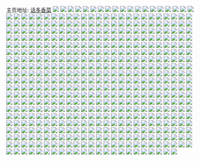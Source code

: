 主页地址: [话多香菜](https://weibo.com/u/5644357953) 
![](https://wx4.sinaimg.cn/mw2000/0069Z9lvly1h9qvdkzhbqj32c0340qv6.jpg) 
![](https://wx4.sinaimg.cn/mw2000/0069Z9lvly1h9qtjd6pbnj30tu0ofq9q.jpg) 
![](https://wx4.sinaimg.cn/mw2000/0069Z9lvly1h9qsimbrahj30u01407c8.jpg) 
![](https://wx4.sinaimg.cn/mw2000/0069Z9lvly1h9qsincbzgj30u0140jze.jpg) 
![](https://wx4.sinaimg.cn/mw2000/0069Z9lvly1h9qsfyj015j30u01hc458.jpg) 
![](https://wx4.sinaimg.cn/mw2000/0069Z9lvly1h9qsfzc5dwj30u01hcafz.jpg) 
![](https://wx4.sinaimg.cn/mw2000/0069Z9lvly1h9qsg04e4wj30u01hcn27.jpg) 
![](https://wx4.sinaimg.cn/mw2000/0069Z9lvly1h9qsg0xf1vj30u01hcafm.jpg) 
![](https://wx4.sinaimg.cn/mw2000/0069Z9lvly1h9qs269vngj30u0140tg2.jpg) 
![](https://wx4.sinaimg.cn/mw2000/0069Z9lvly1h9qnqpz5n3j30u01407a9.jpg) 
![](https://wx4.sinaimg.cn/mw2000/0069Z9lvly1h9qnqqkx3jj30u0140gtx.jpg) 
![](https://wx4.sinaimg.cn/mw2000/0069Z9lvly1h9qnqomzu8j30u01hck0o.jpg) 
![](https://wx4.sinaimg.cn/mw2000/0069Z9lvly1h9qnqrf42yj30u01hcwmz.jpg) 
![](https://wx4.sinaimg.cn/mw2000/0069Z9lvly1h9qnal7db7j30u0140gsn.jpg) 
![](https://wx4.sinaimg.cn/mw2000/0069Z9lvly1h9qn614t8mj30u0140q7r.jpg) 
![](https://wx4.sinaimg.cn/mw2000/0069Z9lvly1h9qkckyhwcj30u0140qc2.jpg) 
![](https://wx4.sinaimg.cn/mw2000/0069Z9lvly1h9qkcn5pvkj30u01407bb.jpg) 
![](https://wx4.sinaimg.cn/mw2000/0069Z9lvly1h9qkcpol95j30u0140wll.jpg) 
![](https://wx4.sinaimg.cn/mw2000/0069Z9lvly1h9qj2oq09oj30u0140agm.jpg) 
![](https://wx4.sinaimg.cn/mw2000/0069Z9lvly1h9qipmf51ij30u0140wo9.jpg) 
![](https://wx4.sinaimg.cn/mw2000/0069Z9lvly1h9qiknhjrej30u0140afe.jpg) 
![](https://wx4.sinaimg.cn/mw2000/0069Z9lvly1h9qiknxdmxj30u0140dni.jpg) 
![](https://wx4.sinaimg.cn/mw2000/0069Z9lvly1h9qhhjr1bxj30u014048e.jpg) 
![](https://wx4.sinaimg.cn/mw2000/0069Z9lvly1h9qhhj1yqxj30u0140k1c.jpg) 
![](https://wx4.sinaimg.cn/mw2000/0069Z9lvly1h9qhhkffdwj30u0140doj.jpg) 
![](https://wx4.sinaimg.cn/mw2000/0069Z9lvly1h9qg9egs30j30u0140jyu.jpg) 
![](https://wx4.sinaimg.cn/mw2000/0069Z9lvly1h9qg9dvqsyj30u0140dop.jpg) 
![](https://wx4.sinaimg.cn/mw2000/0069Z9lvly1h9qg9f4bx9j30u0140thn.jpg) 
![](https://wx4.sinaimg.cn/mw2000/0069Z9lvly1h9qg9ftyoxj30u0140dop.jpg) 
![](https://wx4.sinaimg.cn/mw2000/0069Z9lvly1h9qg5tfgnlj30u014010n.jpg) 
![](https://wx4.sinaimg.cn/mw2000/0069Z9lvly1h9qfyyl69hj30u0140483.jpg) 
![](https://wx4.sinaimg.cn/mw2000/0069Z9lvly1h9qfn83c05j30u0140don.jpg) 
![](https://wx4.sinaimg.cn/mw2000/0069Z9lvly1h9qfk689qyj31sc2dsx6p.jpg) 
![](https://wx4.sinaimg.cn/mw2000/0069Z9lvly1h9qe7eeh1yj30u0140gvi.jpg) 
![](https://wx4.sinaimg.cn/mw2000/0069Z9lvly1h9qe7e2dk2j30u0140qdr.jpg) 
![](https://wx4.sinaimg.cn/mw2000/0069Z9lvly1h9qe7cvha8j30u0140ajo.jpg) 
![](https://wx4.sinaimg.cn/mw2000/0069Z9lvly1h9qe7evvgaj30u0140481.jpg) 
![](https://wx4.sinaimg.cn/mw2000/0069Z9lvly1h9qcle5y8oj30u0140tk6.jpg) 
![](https://wx4.sinaimg.cn/mw2000/0069Z9lvly1h9qchlfznkj30u0140q9d.jpg) 
![](https://wx4.sinaimg.cn/mw2000/0069Z9lvly1h9qbdjo6h1j30u01407ar.jpg) 
![](https://wx4.sinaimg.cn/mw2000/0069Z9lvly1h9qbe1lssuj30u0140461.jpg) 
![](https://wx4.sinaimg.cn/mw2000/0069Z9lvly1h9qansr2d6j30u0140jym.jpg) 
![](https://wx4.sinaimg.cn/mw2000/0069Z9lvly1h9q9zh99m8j30u0140gvi.jpg) 
![](https://wx4.sinaimg.cn/mw2000/0069Z9lvly1h9q9zel6jtj30u014046v.jpg) 
![](https://wx4.sinaimg.cn/mw2000/0069Z9lvly1h9q92htw0hj30u0140aer.jpg) 
![](https://wx4.sinaimg.cn/mw2000/0069Z9lvly1h9q8ko0wkwj30u0140dmo.jpg) 
![](https://wx4.sinaimg.cn/mw2000/0069Z9lvly1h9q6qih7sbj31sc2dskjm.jpg) 
![](https://wx4.sinaimg.cn/mw2000/0069Z9lvly1h9q5y4d2x9j30u0140jxn.jpg) 
![](https://wx4.sinaimg.cn/mw2000/0069Z9lvly1h9pqk3k3joj30u014045o.jpg) 
![](https://wx4.sinaimg.cn/mw2000/0069Z9lvly1h9pfyw21f0j30u014046m.jpg) 
![](https://wx4.sinaimg.cn/mw2000/0069Z9lvly1h9omhaf258j32c03401ky.jpg) 
![](https://wx4.sinaimg.cn/mw2000/0069Z9lvly1h9omhb5sluj32c02c0kjl.jpg) 
![](https://wx4.sinaimg.cn/mw2000/0069Z9lvly1h9omho5r5sj30u00u0tfz.jpg) 
![](https://wx4.sinaimg.cn/mw2000/0069Z9lvly1h9omhcae6wj32c02c0kjl.jpg) 
![](https://wx4.sinaimg.cn/mw2000/0069Z9lvly1h9omhcxsuhj32c02c0hdt.jpg) 
![](https://wx4.sinaimg.cn/mw2000/0069Z9lvly1h9o7c93sirj32c0340qv6.jpg) 
![](https://wx4.sinaimg.cn/mw2000/0069Z9lvly1h9nftq3osrj30sg0ixn0q.jpg) 
![](https://wx4.sinaimg.cn/mw2000/0069Z9lvly1h9n38a88lij30u0140dq0.jpg) 
![](https://wx4.sinaimg.cn/mw2000/0069Z9lvgy1h9lv92019gj30u0140dni.jpg) 
![](https://wx4.sinaimg.cn/mw2000/0069Z9lvgy1h9kwxegu2qj32c03401ky.jpg) 
![](https://wx4.sinaimg.cn/mw2000/0069Z9lvgy1h9kwxfkxqaj32c0340npd.jpg) 
![](https://wx4.sinaimg.cn/mw2000/0069Z9lvgy1h9kwxityiyj32c0340hdt.jpg) 
![](https://wx4.sinaimg.cn/mw2000/0069Z9lvgy1h9kpti2c6oj32c03404qr.jpg) 
![](https://wx4.sinaimg.cn/mw2000/0069Z9lvgy1h9kptm0xx2j32c0340u0y.jpg) 
![](https://wx4.sinaimg.cn/mw2000/0069Z9lvgy1h9k6i0skjwj32c0340kjm.jpg) 
![](https://wx4.sinaimg.cn/mw2000/0069Z9lvgy1h9k6jlkqiaj32c0340kjm.jpg) 
![](https://wx4.sinaimg.cn/mw2000/0069Z9lvgy1h9k6juave0j32c0340qv6.jpg) 
![](https://wx4.sinaimg.cn/mw2000/0069Z9lvgy1h9k6k7npfej32c0340b2b.jpg) 
![](https://wx4.sinaimg.cn/mw2000/0069Z9lvgy1h9k6khh38mj32c03404qr.jpg) 
![](https://wx4.sinaimg.cn/mw2000/0069Z9lvgy1h9k6jezuedj32c0340u0y.jpg) 
![](https://wx4.sinaimg.cn/mw2000/0069Z9lvgy1h9jfrgimbzj31sc2dsu0x.jpg) 
![](https://wx4.sinaimg.cn/mw2000/0069Z9lvgy1h9jda5moo2j30u0140grc.jpg) 
![](https://wx4.sinaimg.cn/mw2000/0069Z9lvgy1h9jda6v04jj30u0140tdr.jpg) 
![](https://wx4.sinaimg.cn/mw2000/0069Z9lvgy1h9iumy8f16j32c03401kz.jpg) 
![](https://wx4.sinaimg.cn/mw2000/0069Z9lvgy1h9hvkp8uxdj30u0140jvv.jpg) 
![](https://wx4.sinaimg.cn/mw2000/0069Z9lvgy1h9hvkos5tyj30u0140jw1.jpg) 
![](https://wx4.sinaimg.cn/mw2000/0069Z9lvgy1h9hvkreicej30u0140gqe.jpg) 
![](https://wx4.sinaimg.cn/mw2000/0069Z9lvgy1h9hvkrwda9j30u0140dkk.jpg) 
![](https://wx4.sinaimg.cn/mw2000/0069Z9lvgy1h9hkrmrtevj30u0140n5w.jpg) 
![](https://wx4.sinaimg.cn/mw2000/0069Z9lvgy1h9hkrnx0zyj30u0140n4g.jpg) 
![](https://wx4.sinaimg.cn/mw2000/0069Z9lvgy1h9hhsp0kdwj32c02c0e81.jpg) 
![](https://wx4.sinaimg.cn/mw2000/0069Z9lvgy1h9gh6mxgkyj30u00u00yg.jpg) 
![](https://wx4.sinaimg.cn/mw2000/0069Z9lvgy1h9gh6o7297j30u0140dp1.jpg) 
![](https://wx4.sinaimg.cn/mw2000/0069Z9lvgy1h9gh6pio9pj30u014010x.jpg) 
![](https://wx4.sinaimg.cn/mw2000/0069Z9lvgy1h9gh6lm0fgj30u0140n5t.jpg) 
![](https://wx4.sinaimg.cn/mw2000/0069Z9lvgy1h9gh6r7llhj30u0140qar.jpg) 
![](https://wx4.sinaimg.cn/mw2000/0069Z9lvgy1h9gh6uctntj30u0140n5i.jpg) 
![](https://wx4.sinaimg.cn/mw2000/0069Z9lvgy1h9ggpfe4ghj30u0140tep.jpg) 
![](https://wx4.sinaimg.cn/mw2000/0069Z9lvgy1h9gd7ft9pij32c03404qq.jpg) 
![](https://wx4.sinaimg.cn/mw2000/0069Z9lvgy1h9gd7e8p3vj32c0340b2a.jpg) 
![](https://wx4.sinaimg.cn/mw2000/0069Z9lvgy1h9gd7h8bzrj32c0340e82.jpg) 
![](https://wx4.sinaimg.cn/mw2000/0069Z9lvgy1h9gd7irssxj31sc2dsb2a.jpg) 
![](https://wx4.sinaimg.cn/mw2000/0069Z9lvgy1h9gd7ma45kj32c02c01kz.jpg) 
![](https://wx4.sinaimg.cn/mw2000/0069Z9lvgy1h9gd7kgzgzj31sc2dsnpe.jpg) 
![](https://wx4.sinaimg.cn/mw2000/0069Z9lvgy1h9g46s544pj32c03407wj.jpg) 
![](https://wx4.sinaimg.cn/mw2000/0069Z9lvgy1h9g46uh030j32c0340b2b.jpg) 
![](https://wx4.sinaimg.cn/mw2000/0069Z9lvgy1h9fbaxe4rrj32c0340x6r.jpg) 
![](https://wx4.sinaimg.cn/mw2000/0069Z9lvgy1h9fbb1e9w9j32c03404qs.jpg) 
![](https://wx4.sinaimg.cn/mw2000/0069Z9lvgy1h9fbb57fluj32c0340e83.jpg) 
![](https://wx4.sinaimg.cn/mw2000/0069Z9lvgy1h9fbatr3s3j32c0340e83.jpg) 
![](https://wx4.sinaimg.cn/mw2000/0069Z9lvgy1h9f6q8ad12j30qe0wmk3v.jpg) 
![](https://wx4.sinaimg.cn/mw2000/0069Z9lvgy1h9evyuh5l5j32c0340e84.jpg) 
![](https://wx4.sinaimg.cn/mw2000/0069Z9lvgy1h9eqa2vnsjj30wi1lsh4j.jpg) 
![](https://wx4.sinaimg.cn/mw2000/0069Z9lvgy1h9eqa52gznj30wi1lsh49.jpg) 
![](https://wx4.sinaimg.cn/mw2000/0069Z9lvgy1h9eqa61uitj30wi1lsalv.jpg) 
![](https://wx4.sinaimg.cn/mw2000/0069Z9lvgy1h9eqa182tsj32c0340kjn.jpg) 
![](https://wx4.sinaimg.cn/mw2000/0069Z9lvgy1h9e47pfqsyj30wi1yckjl.jpg) 
![](https://wx4.sinaimg.cn/mw2000/0069Z9lvgy1h9e47jxh4yj30wi1ychdt.jpg) 
![](https://wx4.sinaimg.cn/mw2000/0069Z9lvgy1h9e02fosiyj31sc2dsqv5.jpg) 
![](https://wx4.sinaimg.cn/mw2000/0069Z9lvgy1h9cqh25ritj30u0140wld.jpg) 
![](https://wx4.sinaimg.cn/mw2000/0069Z9lvgy1h9cqh7w9utj30u01407d0.jpg) 
![](https://wx4.sinaimg.cn/mw2000/0069Z9lvgy1h9bnc94kcbj30u00fo0wa.jpg) 
![](https://wx4.sinaimg.cn/mw2000/0069Z9lvgy1h9bjm0dmxdj32c02c0u0x.jpg) 
![](https://wx4.sinaimg.cn/mw2000/0069Z9lvgy1h9bjltfsfpj327k2y3kjm.jpg) 
![](https://wx4.sinaimg.cn/mw2000/0069Z9lvgy1h9bjlx5hqrj32c0340npe.jpg) 
![](https://wx4.sinaimg.cn/mw2000/0069Z9lvgy1h9bjlyvn1fj32c03401ky.jpg) 
![](https://wx4.sinaimg.cn/mw2000/0069Z9lvgy1h9aoauyedhj32c0340npd.jpg) 
![](https://wx4.sinaimg.cn/mw2000/0069Z9lvgy1h9aoawr7uvj32c0340hdt.jpg) 
![](https://wx4.sinaimg.cn/mw2000/0069Z9lvgy1h9aoat3k7gj32c0340e81.jpg) 
![](https://wx4.sinaimg.cn/mw2000/0069Z9lvgy1h9aebe2bidj30o00t9ju7.jpg) 
![](https://wx4.sinaimg.cn/mw2000/0069Z9lvgy1h9972xruh7j31sc2dsnpd.jpg) 
![](https://wx4.sinaimg.cn/mw2000/0069Z9lvgy1h9921ogebbj30j60yiafh.jpg) 
![](https://wx4.sinaimg.cn/mw2000/0069Z9lvgy1h98epryaq5j30u0140435.jpg) 
![](https://wx4.sinaimg.cn/mw2000/0069Z9lvgy1h97zogvu6mj30wh18nti0.jpg) 
![](https://wx4.sinaimg.cn/mw2000/0069Z9lvgy1h97pt1k8bkj31yc0wie81.jpg) 
![](https://wx4.sinaimg.cn/mw2000/0069Z9lvgy1h97nwmrlqqj31yc0wi7ug.jpg) 
![](https://wx4.sinaimg.cn/mw2000/0069Z9lvgy1h97kuy2mz1j30k00zkjuy.jpg) 
![](https://wx4.sinaimg.cn/mw2000/0069Z9lvgy1h96ze5map1j30jm0bjjsd.jpg) 
![](https://wx4.sinaimg.cn/mw2000/0069Z9lvgy1h96vik6l72j31sc2dskjl.jpg) 
![](https://wx4.sinaimg.cn/mw2000/0069Z9lvgy1h94jib4ly9j30wi1ycx6p.jpg) 
![](https://wx4.sinaimg.cn/mw2000/0069Z9lvgy1h94jifdujbj30wi1ycu0x.jpg) 
![](https://wx4.sinaimg.cn/mw2000/0069Z9lvgy1h94jiirzekj30wi1ycx6p.jpg) 
![](https://wx4.sinaimg.cn/mw2000/0069Z9lvgy1h94fabbb39j32c03404qr.jpg) 
![](https://wx4.sinaimg.cn/mw2000/0069Z9lvgy1h949k1ugkjj31sc2dshdt.jpg) 
![](https://wx4.sinaimg.cn/mw2000/0069Z9lvgy1h949k0fedsj31sc2dskjl.jpg) 
![](https://wx4.sinaimg.cn/mw2000/0069Z9lvgy1h93jkqy249j30u01cxwrd.jpg) 
![](https://wx4.sinaimg.cn/mw2000/0069Z9lvgy1h93it6z1npj32c0340qv6.jpg) 
![](https://wx4.sinaimg.cn/mw2000/0069Z9lvgy1h93it5bdfej32c0340e82.jpg) 
![](https://wx4.sinaimg.cn/mw2000/0069Z9lvgy1h92c5pq915j30v91voqg0.jpg) 
![](https://wx4.sinaimg.cn/mw2000/0069Z9lvgy1h92c5q3f7oj30v91von9h.jpg) 
![](https://wx4.sinaimg.cn/mw2000/0069Z9lvgy1h92c5qdz20j30v91von4s.jpg) 
![](https://wx4.sinaimg.cn/mw2000/0069Z9lvgy1h92c5qrpm6j30v91vows3.jpg) 
![](https://wx4.sinaimg.cn/mw2000/0069Z9lvgy1h92chebwo8j30u01hcgxg.jpg) 
![](https://wx4.sinaimg.cn/mw2000/0069Z9lvgy1h92che068gj30wi1yc0w0.jpg) 
![](https://wx4.sinaimg.cn/mw2000/0069Z9lvgy1h929loz6u4j30wi1ycnpd.jpg) 
![](https://wx4.sinaimg.cn/mw2000/0069Z9lvgy1h920pqxqyhj31sc2dshdt.jpg) 
![](https://wx4.sinaimg.cn/mw2000/0069Z9lvgy1h91fw6aufrj30u01sytfu.jpg) 
![](https://wx4.sinaimg.cn/mw2000/0069Z9lvgy1h919neeq9gj30l1105grh.jpg) 
![](https://wx4.sinaimg.cn/mw2000/0069Z9lvgy1h8zuijx41wj32c0340x6q.jpg) 
![](https://wx4.sinaimg.cn/mw2000/0069Z9lvgy1h8zuikl1i1j30k00zkjxn.jpg) 
![](https://wx4.sinaimg.cn/mw2000/0069Z9lvgy1h8zuilxb9yj31sc2dshdu.jpg) 
![](https://wx4.sinaimg.cn/mw2000/0069Z9lvgy1h8zuinebxdj31sc2dsb2a.jpg) 
![](https://wx4.sinaimg.cn/mw2000/0069Z9lvgy1h8zrasncffj31sc2dsnpd.jpg) 
![](https://wx4.sinaimg.cn/mw2000/0069Z9lvgy1h8zrannwtkj31sc2dskjl.jpg) 
![](https://wx4.sinaimg.cn/mw2000/0069Z9lvgy1h8zpcffsmyj30u0140n4y.jpg) 
![](https://wx4.sinaimg.cn/mw2000/0069Z9lvgy1h8yvzegghzj30wi1ls14i.jpg) 
![](https://wx4.sinaimg.cn/mw2000/0069Z9lvgy1h8yvzf1xnoj30wi1lsgxz.jpg) 
![](https://wx4.sinaimg.cn/mw2000/0069Z9lvgy1h8yvzfejfoj30wi1lsdoz.jpg) 
![](https://wx4.sinaimg.cn/mw2000/0069Z9lvgy1h8yvzfs74tj30wi1lsaik.jpg) 
![](https://wx4.sinaimg.cn/mw2000/0069Z9lvgy1h8yvze0gljj30wi1lswqt.jpg) 
![](https://wx4.sinaimg.cn/mw2000/0069Z9lvgy1h8yvzg6gtuj30wi1lsgyl.jpg) 
![](https://wx4.sinaimg.cn/mw2000/0069Z9lvgy1h8yvzgohtwj30wi1lsqfa.jpg) 
![](https://wx4.sinaimg.cn/mw2000/0069Z9lvgy1h8yvzh050fj30wi1lsqgr.jpg) 
![](https://wx4.sinaimg.cn/mw2000/0069Z9lvgy1h8yvzhbqbmj30wi1ls10q.jpg) 
![](https://wx4.sinaimg.cn/mw2000/0069Z9lvgy1h8yvzhljjuj30wi1lsgse.jpg) 
![](https://wx4.sinaimg.cn/mw2000/0069Z9lvgy1h8yt00sw8qj32c0340npe.jpg) 
![](https://wx4.sinaimg.cn/mw2000/0069Z9lvgy1h8yt02lko3j32c0340u0y.jpg) 
![](https://wx4.sinaimg.cn/mw2000/0069Z9lvgy1h8yszya0h5j32c0340u0y.jpg) 
![](https://wx4.sinaimg.cn/mw2000/0069Z9lvgy1h8yt04pfakj32c0340kjm.jpg) 
![](https://wx4.sinaimg.cn/mw2000/0069Z9lvgy1h8yh6p6bwuj31sc2dse81.jpg) 
![](https://wx4.sinaimg.cn/mw2000/0069Z9lvgy1h8xtv1fmc0j307y07yabb.jpg) 
![](https://wx4.sinaimg.cn/mw2000/0069Z9lvgy1h8xtv1nsn4j3083083myg.jpg) 
![](https://wx4.sinaimg.cn/mw2000/0069Z9lvgy1h8xpr0mbvgj316o1kw7wh.jpg) 
![](https://wx4.sinaimg.cn/mw2000/0069Z9lvgy1h8xpr1z46fj316o1kwb16.jpg) 
![](https://wx4.sinaimg.cn/mw2000/0069Z9lvgy1h8xpr398a5j316o1kw1kx.jpg) 
![](https://wx4.sinaimg.cn/mw2000/0069Z9lvgy1h8xpr4hg3wj316o1kw1kx.jpg) 
![](https://wx4.sinaimg.cn/mw2000/0069Z9lvgy1h8xpr5qemfj316o1kw4qp.jpg) 
![](https://wx4.sinaimg.cn/mw2000/0069Z9lvgy1h8xpr715p2j316o1kw4qp.jpg) 
![](https://wx4.sinaimg.cn/mw2000/0069Z9lvgy1h8xlffwsx7j30wi1lsn9n.jpg) 
![](https://wx4.sinaimg.cn/mw2000/0069Z9lvgy1h8xlfg8fnyj30wi1ls4ch.jpg) 
![](https://wx4.sinaimg.cn/mw2000/0069Z9lvgy1h8xlffgov5j30wi1lstmy.jpg) 
![](https://wx4.sinaimg.cn/mw2000/0069Z9lvgy1h8xlfgyzc2j30wi1ls16z.jpg) 
![](https://wx4.sinaimg.cn/mw2000/0069Z9lvgy1h8xlfhap8gj30wi1ls45m.jpg) 
![](https://wx4.sinaimg.cn/mw2000/0069Z9lvgy1h8xlfhkiroj30wi1lsahy.jpg) 
![](https://wx4.sinaimg.cn/mw2000/0069Z9lvgy1h8xk28riumj32c03401ky.jpg) 
![](https://wx4.sinaimg.cn/mw2000/0069Z9lvgy1h8xk2ae1luj32c0340kjm.jpg) 
![](https://wx4.sinaimg.cn/mw2000/0069Z9lvgy1h8xk2c1cwyj31sc2dshdu.jpg) 
![](https://wx4.sinaimg.cn/mw2000/0069Z9lvgy1h8w7ft83wuj30u01sy43k.jpg) 
![](https://wx4.sinaimg.cn/mw2000/0069Z9lvgy1h8vgbajxo1j30wi1ycx05.jpg) 
![](https://wx4.sinaimg.cn/mw2000/0069Z9lvgy1h8vfhnp0eoj30pl140ajg.jpg) 
![](https://wx4.sinaimg.cn/mw2000/0069Z9lvgy1h8vfhv81wfj316o1kwkbr.jpg) 
![](https://wx4.sinaimg.cn/mw2000/0069Z9lvgy1h8v75ss7skj30tw13wk1f.jpg) 
![](https://wx4.sinaimg.cn/mw2000/0069Z9lvgy1h8v62vyib7j30qo14cn1j.jpg) 
![](https://wx4.sinaimg.cn/mw2000/0069Z9lvgy1h8v60jfstkj31sc2dshdt.jpg) 
![](https://wx4.sinaimg.cn/mw2000/0069Z9lvgy1h8v1asy9kfj31sc2dshdt.jpg) 
![](https://wx4.sinaimg.cn/mw2000/0069Z9lvgy1h8v0ajho0pj31sc2dsqv5.jpg) 
![](https://wx4.sinaimg.cn/mw2000/0069Z9lvgy1h8uz053uj0j31sc2dskjl.jpg) 
![](https://wx4.sinaimg.cn/mw2000/0069Z9lvgy1h8ukmu9oxjj31sc2dsu0x.jpg) 
![](https://wx4.sinaimg.cn/mw2000/0069Z9lvgy1h8uju6xqdrj30wi0jxdih.jpg) 
![](https://wx4.sinaimg.cn/mw2000/0069Z9lvgy1h8uik69xodj31sc2dsnpd.jpg) 
![](https://wx4.sinaimg.cn/mw2000/0069Z9lvgy1h8uik7el1pj31sc2dsnpd.jpg) 
![](https://wx4.sinaimg.cn/mw2000/0069Z9lvgy1h8uik50k5gj31sc2dsnpd.jpg) 
![](https://wx4.sinaimg.cn/mw2000/0069Z9lvgy1h8uik96p9bj31sc2dsnpd.jpg) 
![](https://wx4.sinaimg.cn/mw2000/0069Z9lvgy1h8ufucjgfxj30u010ln49.jpg) 
![](https://wx4.sinaimg.cn/mw2000/0069Z9lvgy1h8ufbmro68j30u0140gun.jpg) 
![](https://wx4.sinaimg.cn/mw2000/0069Z9lvgy1h8ue5cpo17j30wi1yc1k9.jpg) 
![](https://wx4.sinaimg.cn/mw2000/0069Z9lvgy1h8ue5hw93lj30wi1yc4qp.jpg) 
![](https://wx4.sinaimg.cn/mw2000/0069Z9lvgy1h8ue5pv0m1j30wi1yc7wh.jpg) 
![](https://wx4.sinaimg.cn/mw2000/0069Z9lvgy1h8u8ldtbbpj30u0140tf5.jpg) 
![](https://wx4.sinaimg.cn/mw2000/0069Z9lvgy1h8u8fm37hfj32c0340hdu.jpg) 
![](https://wx4.sinaimg.cn/mw2000/0069Z9lvgy1h8u8fk5dekj32c0340qv5.jpg) 
![](https://wx4.sinaimg.cn/mw2000/0069Z9lvgy1h8tdnkp1djj30u01syn39.jpg) 
![](https://wx4.sinaimg.cn/mw2000/0069Z9lvgy1h8t9stx63dj315d1c77lu.jpg) 
![](https://wx4.sinaimg.cn/mw2000/0069Z9lvgy1h8t9suikocj31011c1ql6.jpg) 
![](https://wx4.sinaimg.cn/mw2000/0069Z9lvgy1h8t9sva2yuj30vb16yk53.jpg) 
![](https://wx4.sinaimg.cn/mw2000/0069Z9lvgy1h8t9svojcej30mk0u247u.jpg) 
![](https://wx4.sinaimg.cn/mw2000/0069Z9lvgy1h8t9sw7w15j30rt113dtn.jpg) 
![](https://wx4.sinaimg.cn/mw2000/0069Z9lvgy1h8t9swsls4j30um14uary.jpg) 
![](https://wx4.sinaimg.cn/mw2000/0069Z9lvgy1h8t9sxldl3j31341f81hk.jpg) 
![](https://wx4.sinaimg.cn/mw2000/0069Z9lvgy1h8t9sy4b69j30pf0pfk1e.jpg) 
![](https://wx4.sinaimg.cn/mw2000/0069Z9lvgy1h8t9syzqckj316o1kwx6c.jpg) 
![](https://wx4.sinaimg.cn/mw2000/0069Z9lvgy1h8t9szfhzrj30li0sojzs.jpg) 
![](https://wx4.sinaimg.cn/mw2000/0069Z9lvgy1h8t9t0699mj316o1kw1kx.jpg) 
![](https://wx4.sinaimg.cn/mw2000/0069Z9lvgy1h8t9t0ozuqj316o16d7r8.jpg) 
![](https://wx4.sinaimg.cn/mw2000/0069Z9lvgy1h8t9t18elpj30nv0vt7ek.jpg) 
![](https://wx4.sinaimg.cn/mw2000/0069Z9lvgy1h8t9t1yg3bj30r810awqw.jpg) 
![](https://wx4.sinaimg.cn/mw2000/0069Z9lvgy1h8t9st6zjmj30un14vqh9.jpg) 
![](https://wx4.sinaimg.cn/mw2000/0069Z9lvgy1h8t9t2ihs1j30rd10iqfh.jpg) 
![](https://wx4.sinaimg.cn/mw2000/0069Z9lvgy1h8t9t31j37j30wi0zcnac.jpg) 
![](https://wx4.sinaimg.cn/mw2000/0069Z9lvgy1h8surshu1sj31sc2dskjl.jpg) 
![](https://wx4.sinaimg.cn/mw2000/0069Z9lvgy1h8ssbm1105j316o1kw4p4.jpg) 
![](https://wx4.sinaimg.cn/mw2000/0069Z9lvgy1h8ssbp5avtj315o1jl1eu.jpg) 
![](https://wx4.sinaimg.cn/mw2000/0069Z9lvgy1h8ssbqphojj316o1kw4ou.jpg) 
![](https://wx4.sinaimg.cn/mw2000/0069Z9lvgy1h8ssbrovx0j313i1go19y.jpg) 
![](https://wx4.sinaimg.cn/mw2000/0069Z9lvgy1h8ssbngp3jj316o1kw1kx.jpg) 
![](https://wx4.sinaimg.cn/mw2000/0069Z9lvgy1h8ssbt4kajj316o1kwx17.jpg) 
![](https://wx4.sinaimg.cn/mw2000/0069Z9lvgy1h8ssbuh26pj316o1kw1kx.jpg) 
![](https://wx4.sinaimg.cn/mw2000/0069Z9lvgy1h8ssbwavi3j316o1kw1kx.jpg) 
![](https://wx4.sinaimg.cn/mw2000/0069Z9lvgy1h8s35vgyd8j30wi1ycb29.jpg) 
![](https://wx4.sinaimg.cn/mw2000/0069Z9lvgy1h8rzmp907zj30u0140agt.jpg) 
![](https://wx4.sinaimg.cn/mw2000/0069Z9lvgy1h8rzmrx3iij30u0141jyj.jpg) 
![](https://wx4.sinaimg.cn/mw2000/0069Z9lvgy1h8rzmt58e0j30u01407cj.jpg) 
![](https://wx4.sinaimg.cn/mw2000/0069Z9lvgy1h8rzmu9rosj30u014079v.jpg) 
![](https://wx4.sinaimg.cn/mw2000/0069Z9lvgy1h8rnwlmxmcj30ww1dch26.jpg) 
![](https://wx4.sinaimg.cn/mw2000/0069Z9lvgy1h8rnwmdq9lj30ww1dck4e.jpg) 
![](https://wx4.sinaimg.cn/mw2000/0069Z9lvgy1h8rnwkg3omj30ww1dc16b.jpg) 
![](https://wx4.sinaimg.cn/mw2000/0069Z9lvgy1h8rnwn1h9fj31dc0wwe69.jpg) 
![](https://wx4.sinaimg.cn/mw2000/0069Z9lvgy1h8rnwo12z0j31dc0wwwyr.jpg) 
![](https://wx4.sinaimg.cn/mw2000/0069Z9lvgy1h8rnwoxpukj30ww1dcnkw.jpg) 
![](https://wx4.sinaimg.cn/mw2000/0069Z9lvgy1h8rnwpihj3j30ww1dc7jf.jpg) 
![](https://wx4.sinaimg.cn/mw2000/0069Z9lvgy1h8rl92ygecj31sc2dsu0x.jpg) 
![](https://wx4.sinaimg.cn/mw2000/0069Z9lvgy1h8qx7z3pfbj31sc2dsnpd.jpg) 
![](https://wx4.sinaimg.cn/mw2000/0069Z9lvgy1h8qx80ifwej31sc2dsnpd.jpg) 
![](https://wx4.sinaimg.cn/mw2000/0069Z9lvgy1h8qrjet1jsj31yc0wi1kx.jpg) 
![](https://wx4.sinaimg.cn/mw2000/0069Z9lvgy1h8qrjhgm6sj31yc0wiay9.jpg) 
![](https://wx4.sinaimg.cn/mw2000/0069Z9lvgy1h8qrjbr45xj31yc0wikjh.jpg) 
![](https://wx4.sinaimg.cn/mw2000/0069Z9lvgy1h8qrjkfv2cj31yc0wiay5.jpg) 
![](https://wx4.sinaimg.cn/mw2000/0069Z9lvgy1h8qq71wy3aj316o1kw4qp.jpg) 
![](https://wx4.sinaimg.cn/mw2000/0069Z9lvgy1h8qq701nj2j316o1kw4qp.jpg) 
![](https://wx4.sinaimg.cn/mw2000/0069Z9lvgy1h8qq73w1qoj316o1kw4qp.jpg) 
![](https://wx4.sinaimg.cn/mw2000/0069Z9lvgy1h8qq759xmvj316o1kwb29.jpg) 
![](https://wx4.sinaimg.cn/mw2000/0069Z9lvgy1h8qq6xeyb3j316o1kw1kx.jpg) 
![](https://wx4.sinaimg.cn/mw2000/0069Z9lvgy1h8qq76wajfj316o1kwb29.jpg) 
![](https://wx4.sinaimg.cn/mw2000/0069Z9lvgy1h8qmr6l9vmj32c03407wi.jpg) 
![](https://wx4.sinaimg.cn/mw2000/0069Z9lvgy1h8qe7ew0q6j30u014045z.jpg) 
![](https://wx4.sinaimg.cn/mw2000/0069Z9lvgy1h8qe7e6h67j30u0140dmx.jpg) 
![](https://wx4.sinaimg.cn/mw2000/0069Z9lvgy1h8qe7fni0pj30u014010e.jpg) 
![](https://wx4.sinaimg.cn/mw2000/0069Z9lvgy1h8qe7ggl03j30u0140103.jpg) 
![](https://wx4.sinaimg.cn/mw2000/0069Z9lvgy1h8qe7h5svgj30u0140dnt.jpg) 
![](https://wx4.sinaimg.cn/mw2000/0069Z9lvgy1h8qe7hytxkj30u0140th4.jpg) 
![](https://wx4.sinaimg.cn/mw2000/0069Z9lvgy1h8qde5h6f4j33402c0e82.jpg) 
![](https://wx4.sinaimg.cn/mw2000/0069Z9lvgy1h8pz346mscj30u01sy43g.jpg) 
![](https://wx4.sinaimg.cn/mw2000/0069Z9lvgy1h8pxb3c70bj30wi1yce81.jpg) 
![](https://wx4.sinaimg.cn/mw2000/0069Z9lvgy1h8pkphxivuj32c03407wi.jpg) 
![](https://wx4.sinaimg.cn/mw2000/0069Z9lvgy1h8pkpk10omj32c0340hdu.jpg) 
![](https://wx4.sinaimg.cn/mw2000/0069Z9lvgy1h8pkpmf24uj32c0340e82.jpg) 
![](https://wx4.sinaimg.cn/mw2000/0069Z9lvgy1h8pkpg9oa3j32c0340hdu.jpg) 
![](https://wx4.sinaimg.cn/mw2000/0069Z9lvgy1h8pk8swznmj32c0340hdu.jpg) 
![](https://wx4.sinaimg.cn/mw2000/0069Z9lvgy1h8pk9g5wm9j32c0340hdu.jpg) 
![](https://wx4.sinaimg.cn/mw2000/0069Z9lvgy1h8pk9y5hrrj32c0340x6q.jpg) 
![](https://wx4.sinaimg.cn/mw2000/0069Z9lvgy1h8pkb17ykvj32c0340x6q.jpg) 
![](https://wx4.sinaimg.cn/mw2000/0069Z9lvgy1h8pgtur157j32c03404qq.jpg) 
![](https://wx4.sinaimg.cn/mw2000/0069Z9lvgy1h8pgtsp025j32c03404qq.jpg) 
![](https://wx4.sinaimg.cn/mw2000/0069Z9lvgy1h8pgtw6lnuj32c03407wi.jpg) 
![](https://wx4.sinaimg.cn/mw2000/0069Z9lvgy1h8pgtx6kwqj30u01hu496.jpg) 
![](https://wx4.sinaimg.cn/mw2000/0069Z9lvgy1h8pgtxvduzj30u01gngwy.jpg) 
![](https://wx4.sinaimg.cn/mw2000/0069Z9lvgy1h8pgtymqh0j30u01i0ds3.jpg) 
![](https://wx4.sinaimg.cn/mw2000/0069Z9lvgy1h8p884rrhfj31sc2dsqv5.jpg) 
![](https://wx4.sinaimg.cn/mw2000/0069Z9lvgy1h8p88612owj31sc2dshdt.jpg) 
![](https://wx4.sinaimg.cn/mw2000/0069Z9lvgy1h8orsdjky8j30u0140ahr.jpg) 
![](https://wx4.sinaimg.cn/mw2000/0069Z9lvgy1h8oq721npuj30u0140453.jpg) 
![](https://wx4.sinaimg.cn/mw2000/0069Z9lvgy1h8oq71ecq8j30u01407br.jpg) 
![](https://wx4.sinaimg.cn/mw2000/0069Z9lvgy1h8oppjygwsj31sy0u0aik.jpg) 
![](https://wx4.sinaimg.cn/mw2000/0069Z9lvgy1h8opq0emlhj31sy0u0wl9.jpg) 
![](https://wx4.sinaimg.cn/mw2000/0069Z9lvgy1h8opqjbs0gj30u01sywkz.jpg) 
![](https://wx4.sinaimg.cn/mw2000/0069Z9lvgy1h8opp007vlj30u01sygsl.jpg) 
![](https://wx4.sinaimg.cn/mw2000/0069Z9lvgy1h8opqkw54vj30u00u07ak.jpg) 
![](https://wx4.sinaimg.cn/mw2000/0069Z9lvgy1h8opqm21c0j30u00u0wko.jpg) 
![](https://wx4.sinaimg.cn/mw2000/0069Z9lvgy1h8oostvjihj30q00y5afe.jpg) 
![](https://wx4.sinaimg.cn/mw2000/0069Z9lvgy1h8omncwuglj30wh0c2dhu.jpg) 
![](https://wx4.sinaimg.cn/mw2000/0069Z9lvgy1h8o4vfl6bcj30u014010z.jpg) 
![](https://wx4.sinaimg.cn/mw2000/0069Z9lvgy1h8o31x9ussj30ge0g2dh4.jpg) 
![](https://wx4.sinaimg.cn/mw2000/0069Z9lvgy1h8o25eb92gj30u0140n3b.jpg) 
![](https://wx4.sinaimg.cn/mw2000/0069Z9lvgy1h8nkn1s6sij31yc0witsf.jpg) 
![](https://wx4.sinaimg.cn/mw2000/0069Z9lvgy1h8nkmylchxj31yc0wiqlt.jpg) 
![](https://wx4.sinaimg.cn/mw2000/0069Z9lvgy1h8n8m54nlwj31sc2dsu0x.jpg) 
![](https://wx4.sinaimg.cn/mw2000/0069Z9lvgy1h8n3vx6ouvj316o1kw1kx.jpg) 
![](https://wx4.sinaimg.cn/mw2000/0069Z9lvgy1h8n3vvcubzj316o1kwqv5.jpg) 
![](https://wx4.sinaimg.cn/mw2000/0069Z9lvgy1h8n3vy8dlsj316o1kwe0w.jpg) 
![](https://wx4.sinaimg.cn/mw2000/0069Z9lvgy1h8n3vz1ehjj316o1kwhdt.jpg) 
![](https://wx4.sinaimg.cn/mw2000/0069Z9lvgy1h8n0onf8ojj32c0340b2a.jpg) 
![](https://wx4.sinaimg.cn/mw2000/0069Z9lvgy1h8n0oqqiypj32c03407wi.jpg) 
![](https://wx4.sinaimg.cn/mw2000/0069Z9lvgy1h8mznlvu5mj32c0340u0y.jpg) 
![](https://wx4.sinaimg.cn/mw2000/0069Z9lvgy1h8mvkcow90j31400u0q7v.jpg) 
![](https://wx4.sinaimg.cn/mw2000/0069Z9lvgy1h8mvkc3c52j30u0140agx.jpg) 
![](https://wx4.sinaimg.cn/mw2000/0069Z9lvgy1h8mcwurr4lj31sc2dsqv5.jpg) 
![](https://wx4.sinaimg.cn/mw2000/0069Z9lvgy1h8mcwt7xcij31sc2dsx6p.jpg) 
![](https://wx4.sinaimg.cn/mw2000/0069Z9lvgy1h8m463u1q1j30u0140grw.jpg) 
![](https://wx4.sinaimg.cn/mw2000/0069Z9lvgy1h8m4657gwxj30u01407cm.jpg) 
![](https://wx4.sinaimg.cn/mw2000/0069Z9lvgy1h8lzld8j0wj316o1kwe81.jpg) 
![](https://wx4.sinaimg.cn/mw2000/0069Z9lvgy1h8lzlgo2ybj316o1kw4qp.jpg) 
![](https://wx4.sinaimg.cn/mw2000/0069Z9lvgy1h8lzlxktuxj316o1kwkjl.jpg) 
![](https://wx4.sinaimg.cn/mw2000/0069Z9lvgy1h8lzmfmsz0j316o1kwb29.jpg) 
![](https://wx4.sinaimg.cn/mw2000/0069Z9lvgy1h8lzkvirg3j316o1kwe7g.jpg) 
![](https://wx4.sinaimg.cn/mw2000/0069Z9lvgy1h8lzmjr4pdj316o1kw4ed.jpg) 
![](https://wx4.sinaimg.cn/mw2000/0069Z9lvgy1h8lxa3zyvrj32c03404qr.jpg) 
![](https://wx4.sinaimg.cn/mw2000/0069Z9lvgy1h8lr14jlf7j30u0140qc1.jpg) 
![](https://wx4.sinaimg.cn/mw2000/0069Z9lvgy1h8l8ztzfz4j316o1kw1kx.jpg) 
![](https://wx4.sinaimg.cn/mw2000/0069Z9lvgy1h8l8zv4fwtj316o1kw1kx.jpg) 
![](https://wx4.sinaimg.cn/mw2000/0069Z9lvgy1h8l8zwjcsvj316o1kw1kx.jpg) 
![](https://wx4.sinaimg.cn/mw2000/0069Z9lvgy1h8l8zsh1xjj316o1kw46o.jpg) 
![](https://wx4.sinaimg.cn/mw2000/0069Z9lvgy1h8l3kpqv5zj31kw16oaw4.jpg) 
![](https://wx4.sinaimg.cn/mw2000/0069Z9lvgy1h8l3ku3rdjj31dc0wwaoy.jpg) 
![](https://wx4.sinaimg.cn/mw2000/0069Z9lvgy1h8l0ydpmbhj30u0140gss.jpg) 
![](https://wx4.sinaimg.cn/mw2000/0069Z9lvgy1h8kybdbo36j30rk1ehjw3.jpg) 
![](https://wx4.sinaimg.cn/mw2000/0069Z9lvgy1h8kxek8j39j30fp0fpdh0.jpg) 
![](https://wx4.sinaimg.cn/mw2000/0069Z9lvgy1h8ktolumn4j31sc2dsqv5.jpg) 
![](https://wx4.sinaimg.cn/mw2000/0069Z9lvgy1h8ktonauocj31sc2dsqv5.jpg) 
![](https://wx4.sinaimg.cn/mw2000/0069Z9lvgy1h8ktop8b59j31sc2dsqv5.jpg) 
![](https://wx4.sinaimg.cn/mw2000/0069Z9lvgy1h8krkyldxgj31sc2dskjl.jpg) 
![](https://wx4.sinaimg.cn/mw2000/0069Z9lvgy1h8kormpbl4j31sc2dskjl.jpg) 
![](https://wx4.sinaimg.cn/mw2000/0069Z9lvgy1h8korkv9vaj31sc2dshdt.jpg) 
![](https://wx4.sinaimg.cn/mw2000/0069Z9lvgy1h8kornt9r5j31sc2dshdt.jpg) 
![](https://wx4.sinaimg.cn/mw2000/0069Z9lvgy1h8koroxr1hj31sc2dshdt.jpg) 
![](https://wx4.sinaimg.cn/mw2000/0069Z9lvgy1h8klrax9wnj31sc2dskjl.jpg) 
![](https://wx4.sinaimg.cn/mw2000/0069Z9lvgy1h8k6dwb8ofj30u01407c0.jpg) 
![](https://wx4.sinaimg.cn/mw2000/0069Z9lvgy1h8k5p9ylqqj30u0140gtk.jpg) 
![](https://wx4.sinaimg.cn/mw2000/0069Z9lvgy1h8k5p8xkeej30u014011j.jpg) 
![](https://wx4.sinaimg.cn/mw2000/0069Z9lvgy1h8jxal4f05j30wi1yc7wi.jpg) 
![](https://wx4.sinaimg.cn/mw2000/0069Z9lvgy1h8ji597478j30rh0hvgoq.jpg) 
![](https://wx4.sinaimg.cn/mw2000/0069Z9lvgy1h8jgrmg8hgj31sc2dsqv5.jpg) 
![](https://wx4.sinaimg.cn/mw2000/0069Z9lvgy1h8jgrhdflxj31sc2dshdt.jpg) 
![](https://wx4.sinaimg.cn/mw2000/0069Z9lvgy1h8iea7xp67j32c0340e82.jpg) 
![](https://wx4.sinaimg.cn/mw2000/0069Z9lvgy1h8hmxtsuxfj32c0340u0y.jpg) 
![](https://wx4.sinaimg.cn/mw2000/0069Z9lvgy1h8hmxvj9e9j32c0340e82.jpg) 
![](https://wx4.sinaimg.cn/mw2000/0069Z9lvgy1h8hmxs1g9kj32c03404qq.jpg) 
![](https://wx4.sinaimg.cn/mw2000/0069Z9lvgy1h8hmxwvc5sj32c03404qq.jpg) 
![](https://wx4.sinaimg.cn/mw2000/0069Z9lvgy1h8gj8sxbacj30wi1yc1jn.jpg) 
![](https://wx4.sinaimg.cn/mw2000/0069Z9lvgy1h8ghxa2rckj32c0340e83.jpg) 
![](https://wx4.sinaimg.cn/mw2000/0069Z9lvgy1h8ghxcwoz3j32c0340e83.jpg) 
![](https://wx4.sinaimg.cn/mw2000/0069Z9lvgy1h8ghxfqx74j32c0340b2b.jpg) 
![](https://wx4.sinaimg.cn/mw2000/0069Z9lvgy1h8ghxiii6yj32c03404qr.jpg) 
![](https://wx4.sinaimg.cn/mw2000/0069Z9lvgy1h8ghx73gg5j32c0340b2b.jpg) 
![](https://wx4.sinaimg.cn/mw2000/0069Z9lvgy1h8ghxlrmhij32c0340hdv.jpg) 
![](https://wx4.sinaimg.cn/mw2000/0069Z9lvgy1h8ge4421o0j31sc2dskjl.jpg) 
![](https://wx4.sinaimg.cn/mw2000/0069Z9lvgy1h8ga6q0jt6j30tu123qgh.jpg) 
![](https://wx4.sinaimg.cn/mw2000/0069Z9lvgy1h8g9k2r493j30u014044o.jpg) 
![](https://wx4.sinaimg.cn/mw2000/0069Z9lvgy1h8g7iys0isj30wi1ychdt.jpg) 
![](https://wx4.sinaimg.cn/mw2000/0069Z9lvgy1h8ff3dn1evj30u01sxwjl.jpg) 
![](https://wx4.sinaimg.cn/mw2000/0069Z9lvgy1h8f8c6r71zj31sc2dsnpd.jpg) 
![](https://wx4.sinaimg.cn/mw2000/0069Z9lvgy1h8f8c8bdhaj31sc2dsnpd.jpg) 
![](https://wx4.sinaimg.cn/mw2000/0069Z9lvgy1h8f8c9vg6nj31sc2ds1ky.jpg) 
![](https://wx4.sinaimg.cn/mw2000/0069Z9lvgy1h8f8cb5un6j31sc2dsx6p.jpg) 
![](https://wx4.sinaimg.cn/mw2000/0069Z9lvgy1h8f8c3yae2j31sc2dskjl.jpg) 
![](https://wx4.sinaimg.cn/mw2000/0069Z9lvgy1h8f8ccjqysj31sc2dsu0x.jpg) 
![](https://wx4.sinaimg.cn/mw2000/0069Z9lvgy1h8f6syns6kj32c0340npe.jpg) 
![](https://wx4.sinaimg.cn/mw2000/0069Z9lvgy1h8f6t0j8wzj32c03404qr.jpg) 
![](https://wx4.sinaimg.cn/mw2000/0069Z9lvgy1h8f6swz8paj32c0340000.jpg) 
![](https://wx4.sinaimg.cn/mw2000/0069Z9lvgy1h8f3t1dktyj31sc2dsnpd.jpg) 
![](https://wx4.sinaimg.cn/mw2000/0069Z9lvgy1h8euyx449wj31401e07d3.jpg) 
![](https://wx4.sinaimg.cn/mw2000/0069Z9lvgy1h8euyxuv87j31401e017k.jpg) 
![](https://wx4.sinaimg.cn/mw2000/0069Z9lvgy1h8euyyalyyj31401e045q.jpg) 
![](https://wx4.sinaimg.cn/mw2000/0069Z9lvgy1h8euyzrlnlj316o1kwb29.jpg) 
![](https://wx4.sinaimg.cn/mw2000/0069Z9lvgy1h8euz0yocfj316o1kwb29.jpg) 
![](https://wx4.sinaimg.cn/mw2000/0069Z9lvgy1h8euz25uypj316o1kw7wh.jpg) 
![](https://wx4.sinaimg.cn/mw2000/0069Z9lvgy1h8esu43h59j32c0340x6p.jpg) 
![](https://wx4.sinaimg.cn/mw2000/0069Z9lvgy1h8e6d3g9gxj31sc2dsx6p.jpg) 
![](https://wx4.sinaimg.cn/mw2000/0069Z9lvgy1h8e6d5nnyxj31sc2ds4qq.jpg) 
![](https://wx4.sinaimg.cn/mw2000/0069Z9lvgy1h8e6d6x90oj31sg2ds7wh.jpg) 
![](https://wx4.sinaimg.cn/mw2000/0069Z9lvgy1h8e6d21zk3j31sg2dsb29.jpg) 
![](https://wx4.sinaimg.cn/mw2000/0069Z9lvgy1h8e6d7z3u0j31sg2dsb29.jpg) 
![](https://wx4.sinaimg.cn/mw2000/0069Z9lvgy1h8e6d90ethj31sg2dsb29.jpg) 
![](https://wx4.sinaimg.cn/mw2000/0069Z9lvgy1h8e21pa09oj32c0340kjm.jpg) 
![](https://wx4.sinaimg.cn/mw2000/0069Z9lvgy1h8d3mbb6gpj32c03404qr.jpg) 
![](https://wx4.sinaimg.cn/mw2000/0069Z9lvgy1h8crwkb2hij30u014ogz8.jpg) 
![](https://wx4.sinaimg.cn/mw2000/0069Z9lvgy1h8crwkxhfbj30u0123gvl.jpg) 
![](https://wx4.sinaimg.cn/mw2000/0069Z9lvgy1h8cizmilvhj30u0140wlr.jpg) 
![](https://wx4.sinaimg.cn/mw2000/0069Z9lvgy1h8chwkosyyj30u014047v.jpg) 
![](https://wx4.sinaimg.cn/mw2000/0069Z9lvgy1h8cgn3av00j30u0140wl2.jpg) 
![](https://wx4.sinaimg.cn/mw2000/0069Z9lvgy1h8cgn41nxfj30u0140dmh.jpg) 
![](https://wx4.sinaimg.cn/mw2000/0069Z9lvgy1h8cgn2im1pj30u0140459.jpg) 
![](https://wx4.sinaimg.cn/mw2000/0069Z9lvgy1h8cgn4polxj30u01407b0.jpg) 
![](https://wx4.sinaimg.cn/mw2000/0069Z9lvgy1h8cf5ahuakj30u0140gty.jpg) 
![](https://wx4.sinaimg.cn/mw2000/0069Z9lvgy1h8cdx6nsfcj31sc2dsnpd.jpg) 
![](https://wx4.sinaimg.cn/mw2000/0069Z9lvgy1h8brwzjq57j31sc2dskjl.jpg) 
![](https://wx4.sinaimg.cn/mw2000/0069Z9lvgy1h8bn24v8n9j32c0340x6q.jpg) 
![](https://wx4.sinaimg.cn/mw2000/0069Z9lvgy1h8bml0vvprj30jq0ryago.jpg) 
![](https://wx4.sinaimg.cn/mw2000/0069Z9lvgy1h8bjpaduy3j31sc2dsqv5.jpg) 
![](https://wx4.sinaimg.cn/mw2000/0069Z9lvgy1h8bizjq9dhj33402c0b2a.jpg) 
![](https://wx4.sinaimg.cn/mw2000/0069Z9lvgy1h8bc00h80sj31sc2dsb29.jpg) 
![](https://wx4.sinaimg.cn/mw2000/0069Z9lvgy1h8atadu020j31sc2dskjl.jpg) 
![](https://wx4.sinaimg.cn/mw2000/0069Z9lvgy1h8aqjfdvvij31sc2dskjl.jpg) 
![](https://wx4.sinaimg.cn/mw2000/0069Z9lvgy1h8alwxa22fj30u00u0gp4.jpg) 
![](https://wx4.sinaimg.cn/mw2000/0069Z9lvgy1h8afc194b5j31sc2dsu0x.jpg) 
![](https://wx4.sinaimg.cn/mw2000/0069Z9lvgy1h8abggwg4hj30tu13utdo.jpg) 
![](https://wx4.sinaimg.cn/mw2000/0069Z9lvgy1h8abjcb8cjj30u0140gt5.jpg) 
![](https://wx4.sinaimg.cn/mw2000/0069Z9lvgy1h8a9pcgw5fj30u014048s.jpg) 
![](https://wx4.sinaimg.cn/mw2000/0069Z9lvgy1h8a6ab2oy4j31sc2dsnpd.jpg) 
![](https://wx4.sinaimg.cn/mw2000/0069Z9lvgy1h89ik703fyj30pt17wgwc.jpg) 
![](https://wx4.sinaimg.cn/mw2000/0069Z9lvgy1h89gg4ivf0j31sc2ds1ky.jpg) 
![](https://wx4.sinaimg.cn/mw2000/0069Z9lvgy1h89gg6rlvtj31sc2dsb2a.jpg) 
![](https://wx4.sinaimg.cn/mw2000/0069Z9lvgy1h897wuzn2oj30wi1ycqv5.jpg) 
![](https://wx4.sinaimg.cn/mw2000/0069Z9lvgy1h890h22jkmj31sc2dshdt.jpg) 
![](https://wx4.sinaimg.cn/mw2000/0069Z9lvgy1h88iavq03wj30u00zzjuw.jpg) 
![](https://wx4.sinaimg.cn/mw2000/0069Z9lvgy1h88iaxvq91j30t511y45f.jpg) 
![](https://wx4.sinaimg.cn/mw2000/0069Z9lvgy1h88hyv0bvnj30ib0qb42t.jpg) 
![](https://wx4.sinaimg.cn/mw2000/0069Z9lvgy1h888ekd44kj32c03401kz.jpg) 
![](https://wx4.sinaimg.cn/mw2000/0069Z9lvgy1h888elwrzjj32c0340u0y.jpg) 
![](https://wx4.sinaimg.cn/mw2000/0069Z9lvgy1h888enlv5dj32c0340hdu.jpg) 
![](https://wx4.sinaimg.cn/mw2000/0069Z9lvgy1h888ep8xvqj32c0340qv6.jpg) 
![](https://wx4.sinaimg.cn/mw2000/0069Z9lvgy1h888erzztvj32c0340e82.jpg) 
![](https://wx4.sinaimg.cn/mw2000/0069Z9lvgy1h888eidpgzj32c0340u0y.jpg) 
![](https://wx4.sinaimg.cn/mw2000/0069Z9lvgy1h884ncd19bj31sc2dse81.jpg) 
![](https://wx4.sinaimg.cn/mw2000/0069Z9lvgy1h881bxd28gj31sc2dskjl.jpg) 
![](https://wx4.sinaimg.cn/mw2000/0069Z9lvgy1h87uvdb7rpj30wi1yc4qp.jpg) 
![](https://wx4.sinaimg.cn/mw2000/0069Z9lvgy1h87t7jx6zfj31sc2dskjl.jpg) 
![](https://wx4.sinaimg.cn/mw2000/0069Z9lvgy1h87ck2xwfuj30u00zywkq.jpg) 
![](https://wx4.sinaimg.cn/mw2000/0069Z9lvgy1h87ck97dl5j30u00u0afh.jpg) 
![](https://wx4.sinaimg.cn/mw2000/0069Z9lvgy1h87cjy4ty8j30u00u0jws.jpg) 
![](https://wx4.sinaimg.cn/mw2000/0069Z9lvgy1h87ckgxvf6j30u00u0dle.jpg) 
![](https://wx4.sinaimg.cn/mw2000/0069Z9lvgy1h876j3x7kbj32c0340u0y.jpg) 
![](https://wx4.sinaimg.cn/mw2000/0069Z9lvgy1h876izle9yj32c0340b2a.jpg) 
![](https://wx4.sinaimg.cn/mw2000/0069Z9lvgy1h876j636v2j32c0340x6q.jpg) 
![](https://wx4.sinaimg.cn/mw2000/0069Z9lvgy1h876lfjg7mj31401e04co.jpg) 
![](https://wx4.sinaimg.cn/mw2000/0069Z9lvgy1h876ja913aj32c0340u0y.jpg) 
![](https://wx4.sinaimg.cn/mw2000/0069Z9lvgy1h876lljp86j31401e0k53.jpg) 
![](https://wx4.sinaimg.cn/mw2000/0069Z9lvgy1h86z6wsc32j30ib0qbgr4.jpg) 
![](https://wx4.sinaimg.cn/mw2000/0069Z9lvgy1h86xajas6bj31em1emwxk.jpg) 
![](https://wx4.sinaimg.cn/mw2000/0069Z9lvgy1h86vr7hjg3j30u0140tjr.jpg) 
![](https://wx4.sinaimg.cn/mw2000/0069Z9lvgy1h86u79lvduj30tz18wk1b.jpg) 
![](https://wx4.sinaimg.cn/mw2000/0069Z9lvgy1h86r0gmsujj31sc2ds7wi.jpg) 
![](https://wx4.sinaimg.cn/mw2000/0069Z9lvgy1h86r0i1ho7j31sc2ds7wi.jpg) 
![](https://wx4.sinaimg.cn/mw2000/0069Z9lvgy1h86r0jz3eej32c0340e82.jpg) 
![](https://wx4.sinaimg.cn/mw2000/0069Z9lvgy1h86r0lwc1ij32c03401ky.jpg) 
![](https://wx4.sinaimg.cn/mw2000/0069Z9lvgy1h86r0nnagqj32c0340hdu.jpg) 
![](https://wx4.sinaimg.cn/mw2000/0069Z9lvgy1h86r0pjb3vj31sc2dsnpd.jpg) 
![](https://wx4.sinaimg.cn/mw2000/0069Z9lvgy1h86r0ffw8qj31la2tskjl.jpg) 
![](https://wx4.sinaimg.cn/mw2000/0069Z9lvgy1h86r0qhfgnj31401e0ws9.jpg) 
![](https://wx4.sinaimg.cn/mw2000/0069Z9lvgy1h86r0svlscj32c0340qv6.jpg) 
![](https://wx4.sinaimg.cn/mw2000/0069Z9lvgy1h86r0uadlvj32c0340hdt.jpg) 
![](https://wx4.sinaimg.cn/mw2000/0069Z9lvgy1h86r0vu33bj32c03404qq.jpg) 
![](https://wx4.sinaimg.cn/mw2000/0069Z9lvgy1h86r0x6tc2j31sc2dse81.jpg) 
![](https://wx4.sinaimg.cn/mw2000/0069Z9lvgy1h86r0z1s8vj32c0340hdt.jpg) 
![](https://wx4.sinaimg.cn/mw2000/0069Z9lvgy1h86r108997j31sc2dskjl.jpg) 
![](https://wx4.sinaimg.cn/mw2000/0069Z9lvgy1h86r11ywpwj32c03407wi.jpg) 
![](https://wx4.sinaimg.cn/mw2000/0069Z9lvgy1h86r157xmlj32c0340b2b.jpg) 
![](https://wx4.sinaimg.cn/mw2000/0069Z9lvgy1h86r179t67j31sc2dskjl.jpg) 
![](https://wx4.sinaimg.cn/mw2000/0069Z9lvgy1h86r18kroij31sc2dse81.jpg) 
![](https://wx4.sinaimg.cn/mw2000/0069Z9lvgy1h85xpt0mynj32c0340u0z.jpg) 
![](https://wx4.sinaimg.cn/mw2000/0069Z9lvgy1h85xpqbzr6j32c03407wj.jpg) 
![](https://wx4.sinaimg.cn/mw2000/0069Z9lvgy1h85xpv4go3j32c0340kjm.jpg) 
![](https://wx4.sinaimg.cn/mw2000/0069Z9lvgy1h85xpwqn1hj32c03401kz.jpg) 
![](https://wx4.sinaimg.cn/mw2000/0069Z9lvgy1h85xpykl2sj32c0340x6q.jpg) 
![](https://wx4.sinaimg.cn/mw2000/0069Z9lvgy1h85xq0m1dgj32c0340b2b.jpg) 
![](https://wx4.sinaimg.cn/mw2000/0069Z9lvgy1h85oyql9upj30u0140gql.jpg) 
![](https://wx4.sinaimg.cn/mw2000/0069Z9lvgy1h85lticowbj30u01407da.jpg) 
![](https://wx4.sinaimg.cn/mw2000/0069Z9lvgy1h85k47t5u4j30u0140wlr.jpg) 
![](https://wx4.sinaimg.cn/mw2000/0069Z9lvgy1h85j4hzzgnj30u0140qb3.jpg) 
![](https://wx4.sinaimg.cn/mw2000/0069Z9lvgy1h85j4ilcw2j30u0140age.jpg) 
![](https://wx4.sinaimg.cn/mw2000/0069Z9lvgy1h85j4h9f6zj30u01400z9.jpg) 
![](https://wx4.sinaimg.cn/mw2000/0069Z9lvgy1h85j4j6gzwj30u0140wkm.jpg) 
![](https://wx4.sinaimg.cn/mw2000/0069Z9lvgy1h85j3vj6lqj30u0140thp.jpg) 
![](https://wx4.sinaimg.cn/mw2000/0069Z9lvgy1h85ixhqbsdj30u0140jya.jpg) 
![](https://wx4.sinaimg.cn/mw2000/0069Z9lvgy1h85ixielj7j30u0140n3z.jpg) 
![](https://wx4.sinaimg.cn/mw2000/0069Z9lvgy1h85hse3hf7j30u0140agl.jpg) 
![](https://wx4.sinaimg.cn/mw2000/0069Z9lvgy1h85h7wm4saj30u014045t.jpg) 
![](https://wx4.sinaimg.cn/mw2000/0069Z9lvgy1h85g6ds329j31sc2dsb29.jpg) 
![](https://wx4.sinaimg.cn/mw2000/0069Z9lvgy1h84zsqqx9cj30tf1b1wph.jpg) 
![](https://wx4.sinaimg.cn/mw2000/0069Z9lvgy1h84zssisjkj31sc2dskjl.jpg) 
![](https://wx4.sinaimg.cn/mw2000/0069Z9lvgy1h84zst9im9j30k00zkq7x.jpg) 
![](https://wx4.sinaimg.cn/mw2000/0069Z9lvgy1h84zsp7evaj31sc2dse81.jpg) 
![](https://wx4.sinaimg.cn/mw2000/0069Z9lvgy1h84zsutxooj31sc2dskjl.jpg) 
![](https://wx4.sinaimg.cn/mw2000/0069Z9lvgy1h84zsx7jtwj31sc2dshdt.jpg) 
![](https://wx4.sinaimg.cn/mw2000/0069Z9lvgy1h84upsxrvaj31sc2dsb29.jpg) 
![](https://wx4.sinaimg.cn/mw2000/0069Z9lvgy1h84uq0bl1bj31sc2dskjl.jpg) 
![](https://wx4.sinaimg.cn/mw2000/0069Z9lvgy1h84uq65y4rj31sc2dskjl.jpg) 
![](https://wx4.sinaimg.cn/mw2000/0069Z9lvgy1h84uf2yzq1j30u01407bu.jpg) 
![](https://wx4.sinaimg.cn/mw2000/0069Z9lvgy1h84p5t3v1uj31sc2ds7wh.jpg) 
![](https://wx4.sinaimg.cn/mw2000/0069Z9lvgy1h84ohqgfacj30u0140ai2.jpg) 
![](https://wx4.sinaimg.cn/mw2000/0069Z9lvgy1h84ncjfmfxj30u0140n55.jpg) 
![](https://wx4.sinaimg.cn/mw2000/0069Z9lvgy1h84m8rglhtj30u01400y0.jpg) 
![](https://wx4.sinaimg.cn/mw2000/0069Z9lvgy1h84m8s74nyj30u0140tfd.jpg) 
![](https://wx4.sinaimg.cn/mw2000/0069Z9lvgy1h84m8t1h5aj30u0140453.jpg) 
![](https://wx4.sinaimg.cn/mw2000/0069Z9lvgy1h84m8tpsw9j30u01400zl.jpg) 
![](https://wx4.sinaimg.cn/mw2000/0069Z9lvgy1h84m8uhd69j30u0140108.jpg) 
![](https://wx4.sinaimg.cn/mw2000/0069Z9lvgy1h84m8v87o5j30u014010k.jpg) 
![](https://wx4.sinaimg.cn/mw2000/0069Z9lvgy1h84m8qfe27j30u0140ahh.jpg) 
![](https://wx4.sinaimg.cn/mw2000/0069Z9lvgy1h84m5v0ezoj30u0140jzz.jpg) 
![](https://wx4.sinaimg.cn/mw2000/0069Z9lvgy1h84m5vqr5ij30u0140gst.jpg) 
![](https://wx4.sinaimg.cn/mw2000/0069Z9lvgy1h84m5wso0pj30u0140102.jpg) 
![](https://wx4.sinaimg.cn/mw2000/0069Z9lvgy1h84m5u4gmtj30u0140jxw.jpg) 
![](https://wx4.sinaimg.cn/mw2000/0069Z9lvgy1h84m5xdapxj30u01400yw.jpg) 
![](https://wx4.sinaimg.cn/mw2000/0069Z9lvgy1h84m5y0k3ej30u01407ao.jpg) 
![](https://wx4.sinaimg.cn/mw2000/0069Z9lvgy1h84lvgd2mbj30u0140jy9.jpg) 
![](https://wx4.sinaimg.cn/mw2000/0069Z9lvgy1h84lizmjcnj30u0140gsi.jpg) 
![](https://wx4.sinaimg.cn/mw2000/0069Z9lvgy1h84kropoiaj30u0140462.jpg) 
![](https://wx4.sinaimg.cn/mw2000/0069Z9lvgy1h84krpfsgrj30u014045j.jpg) 
